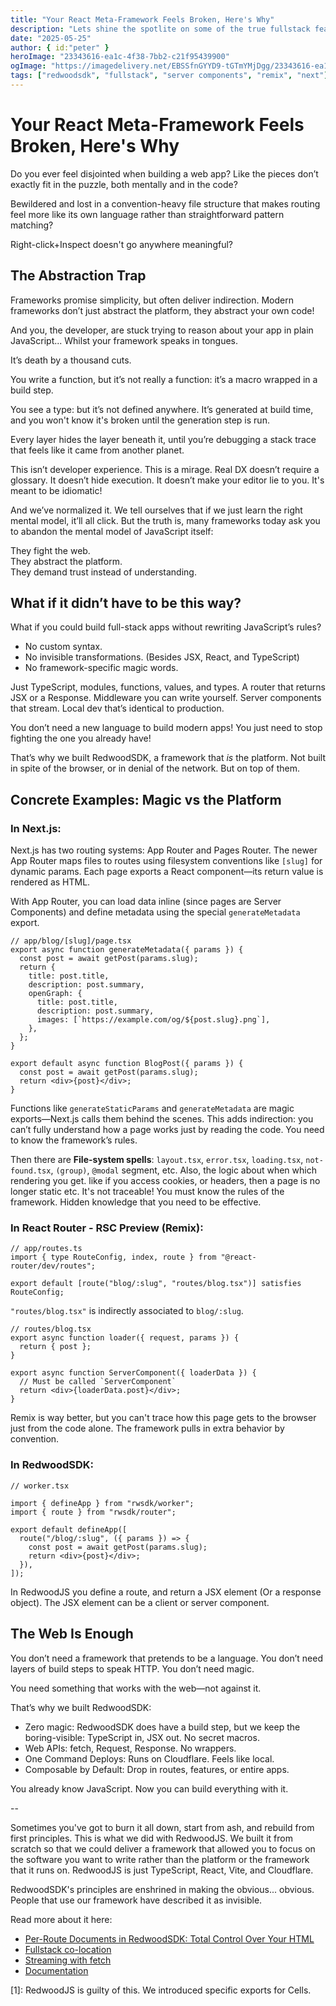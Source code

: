 ```yaml
---
title: "Your React Meta-Framework Feels Broken, Here's Why"
description: "Lets shine the spotlite on some of the true fullstack features of RedwoodSDK."
date: "2025-05-25"
author: { id:"peter" }
heroImage: "23343616-ea1c-4f38-7bb2-c21f95439900"
ogImage: "https://imagedelivery.net/EBSSfnGYYD9-tGTmYMjDgg/23343616-ea1c-4f38-7bb2-c21f95439900/public"
tags: ["redwoodsdk", "fullstack", "server components", "remix", "next"]
---
```


# Your React Meta-Framework Feels Broken, Here's Why

<!-- have you felt this pain?,
the pain is because of X,
it doesn't have to be X, it could be Y,
here's a comparison of X and Y,
Use Y -->

Do you ever feel disjointed when building a web app? Like the pieces don’t exactly fit in the puzzle, both mentally and in the code?

Bewildered and lost in a convention-heavy file structure that makes routing feel more like its own language rather than straightforward pattern matching?

Right-click+Inspect doesn't go anywhere meaningful?

## The Abstraction Trap

Frameworks promise simplicity, but often deliver indirection. Modern frameworks don’t just abstract the platform, they abstract your own code!

And you, the developer, are stuck trying to reason about your app in plain JavaScript... Whilst your framework speaks in tongues.

It’s death by a thousand cuts.

You write a function, but it’s not really a function: it’s a macro wrapped in a build step.

You see a type: but it’s not defined anywhere. It’s generated at build time, and you won't know it's broken until the generation step is run.

Every layer hides the layer beneath it, until you’re debugging a stack trace that feels like it came from another planet.

This isn’t developer experience. This is a mirage. Real DX doesn’t require a glossary. It doesn’t hide execution. It doesn’t make your editor lie to you. It's meant to be idiomatic!

And we’ve normalized it. We tell ourselves that if we just learn the right mental model, it’ll all click. But the truth is, many frameworks today ask you to abandon the mental model of JavaScript itself:

They fight the web.  
They abstract the platform.  
They demand trust instead of understanding.

## What if it didn’t have to be this way?

What if you could build full-stack apps without rewriting JavaScript’s rules?

- No custom syntax.
- No invisible transformations. (Besides JSX, React, and TypeScript)
- No framework-specific magic words.

Just TypeScript, modules, functions, values, and types.
A router that returns JSX or a Response.
Middleware you can write yourself.
Server components that stream.
Local dev that’s identical to production.

You don’t need a new language to build modern apps! You just need to stop fighting the one you already have!

That’s why we built RedwoodSDK, a framework that _is_ the platform. Not built in spite of the browser, or in denial of the network. But on top of them.

## Concrete Examples: Magic vs the Platform

### In Next.js:

Next.js has two routing systems: App Router and Pages Router. The newer App Router maps files to routes using filesystem conventions like `[slug]` for dynamic params. Each page exports a React component—its return value is rendered as HTML.

With App Router, you can load data inline (since pages are Server Components) and define metadata using the special `generateMetadata` export.

```tsx
// app/blog/[slug]/page.tsx
export async function generateMetadata({ params }) {
  const post = await getPost(params.slug);
  return {
    title: post.title,
    description: post.summary,
    openGraph: {
      title: post.title,
      description: post.summary,
      images: [`https://example.com/og/${post.slug}.png`],
    },
  };
}

export default async function BlogPost({ params }) {
  const post = await getPost(params.slug);
  return <div>{post}</div>;
}
```

Functions like `generateStaticParams` and `generateMetadata` are magic exports—Next.js calls them behind the scenes. This adds indirection: you can’t fully understand how a page works just by reading the code. You need to know the framework’s rules.

Then there are **File-system spells**: `layout.tsx`, `error.tsx`, `loading.tsx`, `not-found.tsx`, `(group)`, `@modal` segment, etc. Also, the logic about when which rendering you get. like if you access cookies, or headers, then a page is no longer static etc. It's not traceable! You must know the rules of the framework. Hidden knowledge that you need to be effective.

### In React Router - RSC Preview (Remix):

```tsx
// app/routes.ts
import { type RouteConfig, index, route } from "@react-router/dev/routes";

export default [route("blog/:slug", "routes/blog.tsx")] satisfies RouteConfig;
```

`"routes/blog.tsx"` is indirectly associated to `blog/:slug`.

```tsx
// routes/blog.tsx
export async function loader({ request, params }) {
  return { post };
}

export async function ServerComponent({ loaderData }) {
  // Must be called `ServerComponent`
  return <div>{loaderData.post}</div>;
}
```

Remix is way better, but you can't trace how this page gets to the browser just from the code alone. The framework pulls in extra behavior by convention.

### In RedwoodSDK:

```tsx
// worker.tsx

import { defineApp } from "rwsdk/worker";
import { route } from "rwsdk/router";

export default defineApp([
  route("/blog/:slug", ({ params }) => {
    const post = await getPost(params.slug);
    return <div>{post}</div>;
  }),
]);
```

In RedwoodJS you define a route, and return a JSX element (Or a response object). The JSX element can be a client or server component.

## The Web Is Enough

You don’t need a framework that pretends to be a language. You don’t need layers of build steps to speak HTTP. You don’t need magic.

You need something that works with the web—not against it.

That’s why we built RedwoodSDK:

- Zero magic: RedwoodSDK does have a build step, but we keep the boring-visible: TypeScript in, JSX out. No secret macros.
- Web APIs: fetch, Request, Response. No wrappers.
- One Command Deploys: Runs on Cloudflare. Feels like local.
- Composable by Default: Drop in routes, features, or entire apps.

You already know JavaScript. Now you can build everything with it.

--

Sometimes you've got to burn it all down, start from ash, and rebuild from first principles. This is what we did with RedwoodJS. We built it from scratch so that we could deliver a framework that allowed you to focus on the software you want to write rather than the platform or the framework that it runs on. RedwoodJS is just TypeScript, React, Vite, and Cloudflare.

RedwoodSDK's principles are enshrined in making the obvious... obvious. People that use our framework have described it as invisible.

Read more about it here:

- [Per-Route Documents in RedwoodSDK: Total Control Over Your HTML](/blog/redwoodsdk-multiple-documents)
- [Fullstack co-location](/blog/full-stack-colocation)
- [Streaming with fetch](/blog/redwoodsdk-streaming-guide)
- [Documentation](https://docs.rwsdk.com/)

[1]: RedwoodJS is guilty of this. We introduced specific exports for Cells.
